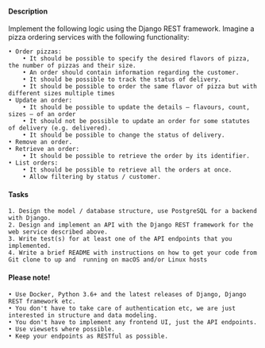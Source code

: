 #### Description
Implement the following logic using the Django REST framework. 
Imagine a pizza ordering services with the following functionality:

	• Order pizzas:
		• It should be possible to specify the desired flavors of pizza, the number of pizzas and their size.
		• An order should contain information regarding the customer.
		• It should be possible to track the status of delivery.
		• It should be possible to order the same flavor of pizza but with different sizes multiple times
	• Update an order:
		• It should be possible to update the details — flavours, count, sizes — of an order
		• It should not be possible to update an order for some statutes of delivery (e.g. delivered).
		• It should be possible to change the status of delivery.
	• Remove an order.
	• Retrieve an order:
		• It should be possible to retrieve the order by its identifier.
	• List orders:
		• It should be possible to retrieve all the orders at once.
		• Allow filtering by status / customer.

#### Tasks
	1. Design the model / database structure, use PostgreSQL for a backend with Django.
	2. Design and implement an API with the Django REST framework for the web service described above.
	3. Write test(s) for at least one of the API endpoints that you implemented.
	4. Write a brief README with instructions on how to get your code from Git clone to up and  running on macOS and/or Linux hosts

#### Please note!
	• Use Docker, Python 3.6+ and the latest releases of Django, Django REST framework etc.
	• You don't have to take care of authentication etc, we are just interested in structure and data modeling.
	• You don't have to implement any frontend UI, just the API endpoints.
	• Use viewsets where possible.
	• Keep your endpoints as RESTful as possible.
